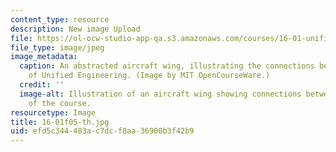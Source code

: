 ```yaml
---
content_type: resource
description: New image Upload
file: https://ol-ocw-studio-app-qa.s3.amazonaws.com/courses/16-01-unified-engineering-i-ii-iii-iv-fall-2005-spring-2006/efd5c344483ac7dcf8aa36900b3f42b9_16-01f05-th.jpg
file_type: image/jpeg
image_metadata:
  caption: An abstracted aircraft wing, illustrating the connections between the disciplines
    of Unified Engineering. (Image by MIT OpenCourseWare.)
  credit: ''
  image-alt: Illustration of an aircraft wing showing connections between the disciplines
    of the course.
resourcetype: Image
title: 16-01f05-th.jpg
uid: efd5c344-483a-c7dc-f8aa-36900b3f42b9
---
```


